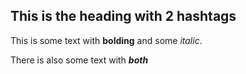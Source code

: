 ## This is the heading with 2 hashtags

This is some text with **bolding** and some *italic*.

There is also some text with ***both***
